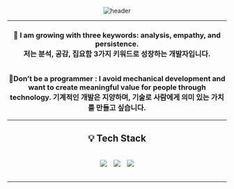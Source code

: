 <div align="center">
 
![header](https://capsule-render.vercel.app/api?type=waving&color=auto&height=200&section=header&text=System.out.println("Hello%20World!");&fontSize=50&animation=twinkling)

---

<h3>

🌟 I am growing with three keywords: <b>analysis</b>, <b>empathy</b>, and <b>persistence</b>.<br>
저는 <b>분석</b>, <b>공감</b>, <b>집요함</b> 3가지 키워드로 성장하는 개발자입니다. <br><br>

📍Don’t be a programmer : 
I avoid mechanical development and want to create meaningful value for people through technology.
기계적인 개발은 지양하며, 기술로 사람에게 의미 있는 가치를 만들고 싶습니다.
</h3>

---
<h2>💡 Tech Stack</h2>
<div style="display: flex; justify-content: center; gap: 15px; padding: 20px;">
    <img src="https://img.shields.io/badge/Java-007396?style=for-the-badge&logo=java&logoColor=white"/>
    <img src="https://img.shields.io/badge/Spring%20Boot-6DB33F?style=for-the-badge&logo=springboot&logoColor=white"/>
    <img src="https://img.shields.io/badge/MySQL-4479A1?style=for-the-badge&logo=mysql&logoColor=white"/>
</div>

---

</div>
